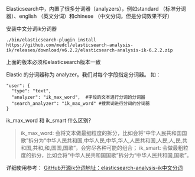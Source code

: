 Elasticsearch中，内置了很多分词器（analyzers），例如standard （标准分词器）、english （英文分词）和chinese （中文分词，但是分词效果不好）


安装中文分词ik分词器

```
./bin/elasticsearch-plugin install https://github.com/medcl/elasticsearch-analysis-ik/releases/download/v6.2.2/elasticsearch-analysis-ik-6.2.2.zip
```
上面的版本必须和elasticsearch版本一致

Elastic 的分词器称为 analyzer。我们对每个字段指定分词器。
如：

```
"user": {
  "type": "text",
  "analyzer": "ik_max_word",  #字段的文本进行分词的分词器
  "search_analyzer": "ik_max_word" #搜索词进行分词的分词器
}
```


ik_max_word 和 ik_smart 什么区别?
>ik_max_word: 会将文本做最细粒度的拆分，比如会将“中华人民共和国国歌”拆分为“中华人民共和国,中华人民,中华,华人,人民共和国,人民,人,民,共和国,共和,和,国国,国歌”，会穷尽各种可能的组合；
ik_smart: 会做最粗粒度的拆分，比如会将“中华人民共和国国歌”拆分为“中华人民共和国,国歌”。


详细使用参考：
[GitHub开源ik分词地址：elasticsearch-analysis-ik中文分词](https://github.com/medcl/elasticsearch-analysis-ik)
